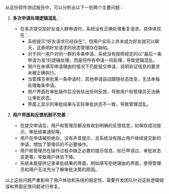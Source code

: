 从这份软件测试报告中，可以分析出以下一到两个主要问题：

1. **多次申请处理逻辑混乱**：
   - 在多次提交加好友或入群申请时，系统没有正确处理重复请求。具体体现在：
     - 系统提示“好友请求已经存在”，但用户实际上并未成为好友就可以聊天，这表明好友请求的状态管理存在缺陷。
     - 对于同一用户对同一群的多条申请，系统没有按照规定的以“最后一条申请为准”的逻辑处理，而是将所有申请一同处理，导致逻辑混乱。
     - 用户在未填写申请理由的情况下仍能提交申请，说明验证信息的要求未被正确执行。
     - 当管理员审批某一条申请时，其他申请自动跟随状态改变，无法单独处理每条申请。
     - 用户界面在审批操作后没有给出任何反馈，导致用户和管理员无法确认审批状态。
     - 界面上显示的审批结果与实际审批状态不一致，导致管理混乱。

2. **用户界面和反馈机制不完善**：
   - 在提交申请后，用户和管理员都没有收到明确的反馈信息，如保存成功提示、审批结果通知等。
   - 用户在申请被拒绝后，没有声音提示，且系统没有阻止用户继续提交新的申请，增加了管理员的不必要操作。
   - 用户和管理员在操作过程中缺乏必要的提示信息，如已申请过、审批状态变更等，导致用户体验下降。
   - 系统未能提供记录审批结果的界面，例如填写拒绝理由的界面，使得管理员和用户无法充分了解审批决策的原因。

以上这些问题严重影响了用户体验和系统的稳定性，需要开发团队针对这些逻辑错误和界面反馈问题进行修复。